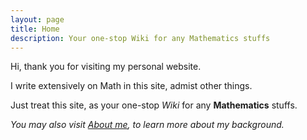 ```yaml
---
layout: page
title: Home
description: Your one-stop Wiki for any Mathematics stuffs
---
```


Hi, thank you for visiting my personal website.

I write extensively on Math in this site, admist other things.

Just treat this site, as your one-stop _Wiki_ for any **Mathematics** stuffs.

_You may also visit [About me](/aboutme), to learn more about my background._
